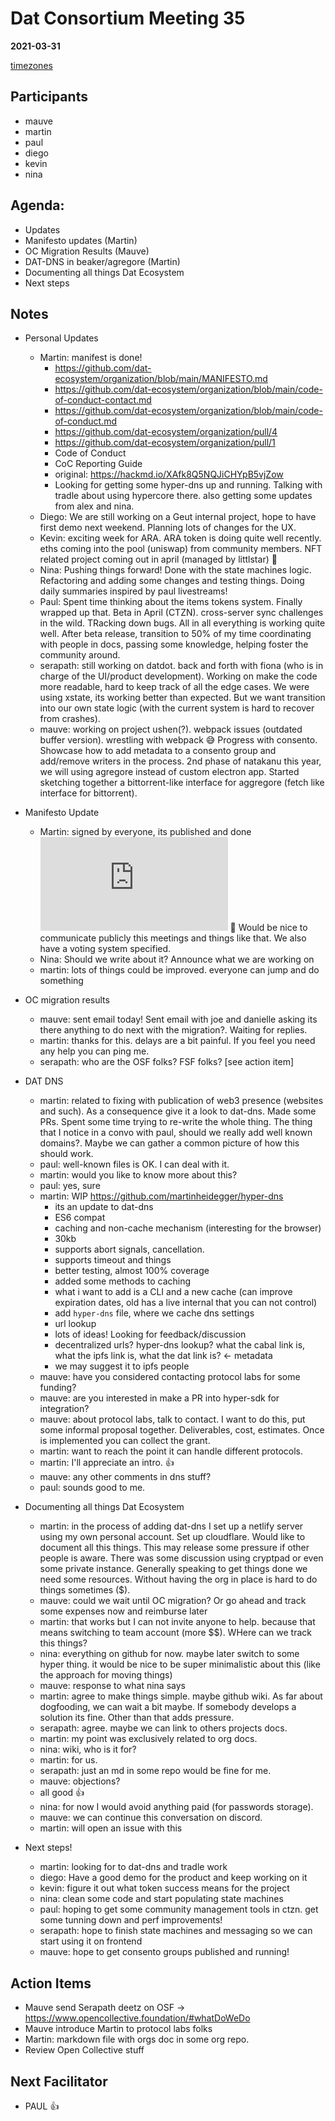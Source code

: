 # Dat Consortium Meeting 35

**2021-03-31**

[timezones](https://www.timeanddate.com/worldclock/fixedtime.html?msg=Dat&iso=20210331T10&p1=224&ah=1)


## Participants
- mauve
- martin
- paul
- diego
- kevin
- nina

## Agenda:

- Updates
- Manifesto updates (Martin)
- OC Migration Results (Mauve)
- DAT-DNS in beaker/agregore (Martin)
- Documenting all things Dat Ecosystem
- Next steps

## Notes

- Personal Updates
    - Martin: manifest is done!
      - https://github.com/dat-ecosystem/organization/blob/main/MANIFESTO.md
      - https://github.com/dat-ecosystem/organization/blob/main/code-of-conduct-contact.md
      - https://github.com/dat-ecosystem/organization/blob/main/code-of-conduct.md
      - https://github.com/dat-ecosystem/organization/pull/4
      - https://github.com/dat-ecosystem/organization/pull/1
      + Code of Conduct
      + CoC Reporting Guide
      + original: https://hackmd.io/XAfk8Q5NQJiCHYpB5vjZow
      - Looking for getting some hyper-dns up and running. Talking with tradle about using hypercore there. also getting some updates from alex and nina.
    - Diego: We are still working on a Geut internal project, hope to have first demo next weekend. Planning lots of changes for the UX.
    - Kevin: exciting week for ARA. ARA token is doing quite well recently. eths coming into the pool (uniswap) from community members. NFT related project coming out in april (managed by littlstar) :tada:
    - Nina: Pushing things forward! Done with the state machines logic. Refactoring and adding some changes and testing things. Doing daily summaries inspired by paul livestreams!
    - Paul: Spent time thinking about the items tokens system. Finally wrapped up that. Beta in April (CTZN). cross-server sync challenges in the wild. TRacking down bugs. All in all everything is working quite well. After beta release, transition to 50% of my time coordinating with people in docs, passing some knowledge, helping foster the community around.
    - serapath: still working on datdot. back and forth with fiona (who is in charge of the UI/product development). Working on make the code more readable, hard to keep track of all the edge cases. We were using xstate, its working better than expected. But we want transition into our own state logic (with the current system is hard to recover from crashes).
    - mauve: working on project ushen(?). webpack issues (outdated buffer version). wrestling with webpack :sweat_smile: Progress with consento. Showcase how to add metadata to a consento group and add/remove writers in the process. 2nd phase of natakanu this year, we will using agregore instead of custom electron app. Started sketching together a bittorrent-like interface for aggregore (fetch like interface for bittorrent).

- Manifesto Update
    - Martin: signed by everyone, its published and done![Manifesto](https://github.com/dat-ecosystem/organization/blob/main/MANIFESTO.md) :rocket: Would be nice to communicate publicly this meetings and things like that. We also have a voting system specified.
    - Nina: Should we write about it? Announce what we are working on
    - martin: lots of things could be improved. everyone can jump and do something
- OC migration results
    - mauve: sent email today! Sent email with joe and danielle asking its there anything to do next with the migration?. Waiting for replies.
    - martin: thanks for this. delays are a bit painful. If you feel you need any help you can ping me.
    - serapath: who are the OSF folks? FSF folks? [see action item]

- DAT DNS
    - martin: related to fixing with publication of web3 presence (websites and such). As a consequence give it a look to dat-dns. Made some PRs. Spent some time trying to re-write the whole thing. The thing that I notice in a convo with paul, should we really add well known domains?. Maybe we can gather a common picture of how this should work.
    - paul: well-known files is OK. I can deal with it.
    - martin: would you like to know more about this?
    - paul: yes, sure
    - martin: WIP https://github.com/martinheidegger/hyper-dns
        - its an update to dat-dns
        - ES6 compat
        - caching and non-cache mechanism (interesting for the browser)
        - 30kb
        - supports abort signals, cancellation.
        - supports timeout and things
        - better testing, almost 100% coverage
        - added some methods to caching
        - what i want to add is a CLI and a new cache (can improve expiration dates, old has a live internal that you can not control)
        - add `hyper-dns` file, where we cache dns settings
        - url lookup
        - lots of ideas! Looking for feedback/discussion
        - decentralized urls? hyper-dns lookup? what the cabal link is, what the ipfs link is, what the dat link is? <- metadata
        - we may suggest it to ipfs people
    - mauve: have you considered contacting protocol labs for some funding?
    - mauve: are you interested in make a PR into hyper-sdk for integration?
    - mauve: about protocol labs, talk to contact. I want to do this, put some informal proposal together. Deliverables, cost, estimates. Once is implemented you can collect the grant.
    - martin: want to reach the point it can handle different protocols.
    - martin: I'll appreciate an intro. :+1:
    - mauve: any other comments in dns stuff?
    - paul: sounds good to me.

- Documenting all things Dat Ecosystem
    - martin: in the process of adding dat-dns I set up a netlify server using my own personal account. Set up cloudflare. Would like to document all this things. This may release some pressure if other people is aware. There was some discussion using cryptpad or even some private instance. Generally speaking to get things done we need some resources. Without having the org in place is hard to do things sometimes ($).
    - mauve: could we wait until OC migration? Or go ahead and track some expenses now and reimburse later
    - martin: that works but I can not invite anyone to help. because that means switching to team account (more $$). WHere can we track this things?
    - nina: everything on github for now. maybe later switch to some hyper thing. it would be nice to be super minimalistic about this (like the approach for moving things)
    - mauve: response to what nina says
    - martin: agree to make things simple. maybe github wiki. As far about dogfooding, we can wait a bit maybe. If somebody develops a solution its fine. Other than that adds pressure.
    - serapath: agree. maybe we can link to others projects docs.
    - martin: my point was exclusively related to org docs.
    - nina: wiki, who is it for?
    - martin: for us.
    - serapath: just an md in some repo would be fine for me.
    - mauve: objections?
    - all good :+1:
    - nina: for now I would avoid anything paid (for passwords storage).
    - mauve: we can continue this conversation on discord.
    - martin: will open an issue with this


- Next steps!
    - martin: looking for to dat-dns and tradle work
    - diego: Have a good demo for the product and keep working on it
    - kevin: figure it out what token success means for the project
    - nina: clean some code and start populating state machines
    - paul: hoping to get some community management tools in ctzn. get some tunning down and perf improvements!
    - serapath: hope to finish state machines and messaging so we can start using it on frontend
    - mauve: hope to get consento groups published and running!

## Action Items

- Mauve send Serapath deetz on OSF -> https://www.opencollective.foundation/#whatDoWeDo
- Mauve introduce Martin to protocol labs folks
- Martin: markdown file with orgs doc in some org repo.
- Review Open Collective stuff

## Next Facilitator

- PAUL :+1: